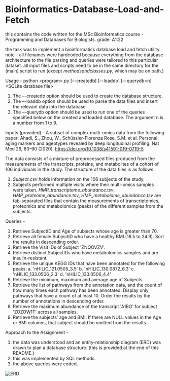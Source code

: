 # Bioinformatics-Database-Load-and-Fetch
this contains the code written for the MSc Bioinformatics course - Programming and Databases for Biologists. grade: A1:22

the task was to implement a bioinformatics database load and fetch utility.
note - all filenames were hardcoded because everything from the database architecture to the file parsing and queries were tailored to this particular dataset. all input files and scripts need to be in the same directory for the (main) script to run (except _methodsandclasses.py_, which may be on path.)

Usage - 
python \<program\>.py [–-createdb] [–-loaddb] [–-querydb=n] \<SQLite database file\>
  1. The –-createdb option should be used to create the database structure.
  2. The –-loaddb option should be used to parse the data files and insert the relevant data into the database. 
  3. The –-querydb option should be used to run one of the queries specified below on the created and loaded database. The argument n is a number from 1 to 9.

Inputs (provided) - 
A subset of complex multi-omics data from the following paper: Ahadi, S., Zhou, W., Schüssler-Fiorenza Rose, S.M. et al. Personal aging markers and ageotypes revealed by deep longitudinal profiling. Nat Med 26, 83–90 (2020). https://doi.org/10.1038/s41591-019-0719-5

The data consists of a mixture of preprocessed files produced from the measurements of the transcripts, proteins, and metabolites of a cohort of 106 individuals in the study. The structure of the data files is as follows.
1) _Subject.csv_ holds information on the 106 subjects of the study.
2) Subjects performed multiple visits where their multi-omics samples were taken. _HMP_transcriptome_abundance.tsv_, _HMP_proteome_abundance.tsv_, _HMP_metabolome_abundance.tsv_ are tab-separated files that contain the measurements of transcriptomics, proteomics and metabolomics (peaks) of the different samples from the subjects.

Queries -   
  1. Retrieve SubjectID and Age of subjects whose age is greater than 70.
  2. Retrieve all female SubjectID who have a healthy BMI (18.5 to 24.9). Sort the results in descending order.
  3. Retrieve the Visit IDs of Subject 'ZNQOVZV'. 
  4. Retrieve distinct SubjectIDs who have metabolomics samples and are insulin-resistant.
  5. Retrieve the unique KEGG IDs that have been annotated for the following peaks: 
    a. 'nHILIC_121.0505_3.5'
    b. 'nHILIC_130.0872_6.3'
    c. 'nHILIC_133.0506_2.3'
    d. 'nHILIC_133.0506_4.4'
  6. Retrieve the minimum, maximum and average age of Subjects.
  7. Retrieve the list of pathways from the annotation data, and the count of how many times each pathway has been annotated. Display only pathways that have a count of at least 10. Order the results by the number of annotations in descending order.
  8. Retrieve the maximum abundance of the transcript 'A1BG' for subject 'ZOZOW1T' across all samples.
  9. Retrieve the subjects’ age and BMI. If there are NULL values in the Age or BMI columns, that subject should be omitted from the results.

Approach to the Assignment - 
1) the data was understood and an entity-relationship diagram (ERD) was drawn to plan a database structure. (this is provided at the end of this README.)
2) this was implemented by SQL methods.
3) the above queries were coded.

![ERD](https://github.com/user-attachments/assets/7aec4592-f539-4f4c-908f-b323fd291c05)
